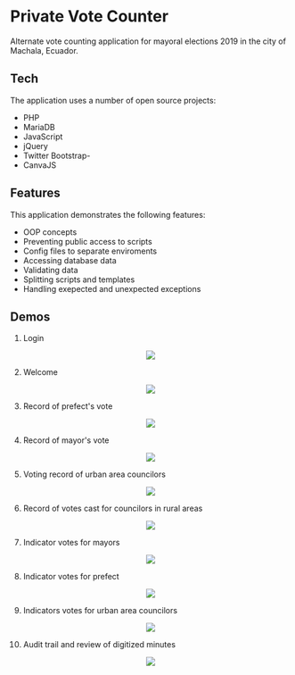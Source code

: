 # Private Vote Counter
Alternate vote counting application for mayoral elections 2019 in the city of Machala, Ecuador.

## Tech

The application uses a number of open source projects:
- PHP
- MariaDB
- JavaScript
- jQuery
- Twitter Bootstrap- 
- CanvaJS

## Features
This application demonstrates the following features:
- OOP concepts
- Preventing public access to scripts
- Config files to separate enviroments
- Accessing database data
- Validating data
- Splitting scripts and templates
- Handling exepected and unexpected exceptions

## Demos
1. Login
<p align="center">
  <img src="https://www.codibros.com/demo_screen_shots/vote_counter/vote_counter_login.png">
</p>

2. Welcome
<p align="center">
  <img src="https://www.codibros.com/demo_screen_shots/vote_counter/vote_counter_welcome.png">
</p>

3. Record of prefect's vote
<p align="center">
  <img src="https://www.codibros.com/demo_screen_shots/vote_counter/vote_counter_acta_prefectos.jpeg">
</p>

4. Record of mayor's vote
<p align="center">
  <img src="https://www.codibros.com/demo_screen_shots/vote_counter/vote_counter_alcaldes.jpeg">
</p>

5. Voting record of urban area councilors
<p align="center">
  <img src="https://www.codibros.com/demo_screen_shots/vote_counter/vote_counter_concejales.jpeg">
</p>

6. Record of votes cast for councilors in rural areas
<p align="center">
  <img src="https://www.codibros.com/demo_screen_shots/vote_counter/vote_counter_consejales_rurales.jpeg">
</p>

7. Indicator votes for mayors
<p align="center">
  <img src="https://www.codibros.com/demo_screen_shots/vote_counter/vote_counter_charts_alcaldes.jpeg">
</p>

8. Indicator votes for prefect
<p align="center">
  <img src="https://www.codibros.com/demo_screen_shots/vote_counter/vote_counter_charts_prefectos.jpeg">
</p>

9. Indicators votes for urban area councilors
<p align="center">
  <img src="https://www.codibros.com/demo_screen_shots/vote_counter/vote_counter_charts_consejales.jpeg">
</p>

10. Audit trail and review of digitized minutes
<p align="center">
  <img src="https://www.codibros.com/demo_screen_shots/vote_counter/vote_counter_audit_actas.jpeg">
</p>
